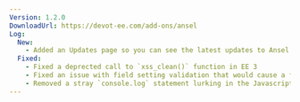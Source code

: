 ```yaml
---
Version: 1.2.0
DownloadUrl: https://devot-ee.com/add-ons/ansel
Log:
  New:
    - Added an Updates page so you can see the latest updates to Ansel and whether or not you are up to date
  Fixed:
    - Fixed a deprected call to `xss_clean()` function in EE 3
    - Fixed an issue with field setting validation that would cause a fatal error in PHP 5.3
    - Removed a stray `console.log` statement lurking in the Javascript
---
```

